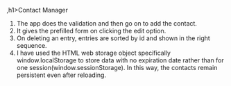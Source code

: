 ,h1>Contact Manager</h1>
<ol>
<li>The app does the validation and then go on to add the contact.</li>
<li>It gives the prefilled form on clicking the edit option.</li>
<li>On deleting an entry, entries are sorted by id and shown in the right sequence.</li>
<li>I have used the HTML web storage object specifically window.localStorage to store data with no expiration date rather than for one session(window.sessionStorage). In this way, the contacts remain persistent even after reloading.</li>
</ol>
